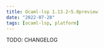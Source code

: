 ```yaml
---
title: Ocaml-lsp 1.13.2~5.0preview
date: "2022-07-28"
tags: [ocaml-lsp, platform]
---
```


TODO: CHANGELOG
